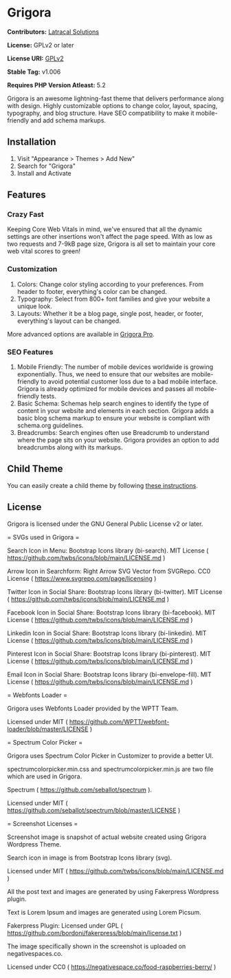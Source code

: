 # Grigora

**Contributors:** [Latracal Solutions](https://latracal.com/)

**License:** GPLv2 or later

**License URI:** [GPLv2](https://www.gnu.org/licenses/gpl-2.0.html)

**Stable Tag:** v1.006

**Requires PHP Version Atleast:** 5.2

Grigora is an awesome lightning-fast theme that delivers performance along with design. Highly customizable options to change color, layout, spacing, typography, and blog structure. Have SEO compatibility to make it mobile-friendly and add schema markups.

## Installation

1. Visit "Appearance > Themes > Add New"
2. Search for "Grigora"
3. Install and Activate

## Features

### Crazy Fast

Keeping Core Web Vitals in mind, we've ensured that all the dynamic settings are other insertions won't affect the page speed. With as low as two requests and 7-9kB page size, Grigora is all set to maintain your core web vital scores to green!

### Customization

1. Colors: Change color styling according to your preferences. From header to footer, everything's color can be changed.
2. Typography: Select from 800+ font families and give your website a unique look.
3. Layouts: Whether it be a blog page, single post, header, or footer, everything's layout can be changed.

More advanced options are available in [Grigora Pro](https://wpgrigora.com/pro/).

### SEO Features

1. Mobile Friendly: The number of mobile devices worldwide is growing exponentially. Thus, we need to ensure that our websites are mobile-friendly to avoid potential customer loss due to a bad mobile interface. Grigora is already optimized for mobile devices and passes all mobile-friendly tests.
2. Basic Schema: Schemas help search engines to identify the type of content in your website and elements in each section. Grigora adds a basic blog schema markup to ensure your website is compliant with schema.org guidelines.
3. Breadcrumbs: Search engines often use Breadcrumb to understand where the page sits on your website. Grigora provides an option to add breadcrumbs along with its markups.

## Child Theme

You can easily create a child theme by following [these instructions](https://wpgrigora.com/docs/create-child-theme-grigora/).

## License

Grigora is licensed under the GNU General Public License v2 or later.

= SVGs used in Grigora =

Search Icon in Menu: Bootstrap Icons library (bi-search). MIT License ( https://github.com/twbs/icons/blob/main/LICENSE.md )

Arrow Icon in Searchform: Right Arrow SVG Vector from SVGRepo. CC0 License ( https://www.svgrepo.com/page/licensing )

Twitter Icon in Social Share: Bootstrap Icons library (bi-twitter). MIT License ( https://github.com/twbs/icons/blob/main/LICENSE.md )

Facebook Icon in Social Share: Bootstrap Icons library (bi-facebook). MIT License ( https://github.com/twbs/icons/blob/main/LICENSE.md )

Linkedin Icon in Social Share: Bootstrap Icons library (bi-linkedin). MIT License ( https://github.com/twbs/icons/blob/main/LICENSE.md )

Pinterest Icon in Social Share: Bootstrap Icons library (bi-pinterest). MIT License ( https://github.com/twbs/icons/blob/main/LICENSE.md )

Email Icon in Social Share: Bootstrap Icons library (bi-envelope-fill). MIT License ( https://github.com/twbs/icons/blob/main/LICENSE.md )

= Webfonts Loader =

Grigora uses Webfonts Loader provided by the WPTT Team.

Licensed under MIT ( https://github.com/WPTT/webfont-loader/blob/master/LICENSE )

= Spectrum Color Picker =

Grigora uses Spectrum Color Picker in Customizer to provide a better UI.

spectrumcolorpicker.min.css and spectrumcolorpicker.min.js are two file which are used in Grigora.

Spectrum ( https://github.com/seballot/spectrum ).

Licensed under MIT ( https://github.com/seballot/spectrum/blob/master/LICENSE )

= Screenshot Licenses =

Screenshot image is snapshot of actual website created using Grigora Wordpress Theme.

Search icon in image is from Bootstrap Icons library (svg).

Licensed under MIT ( https://github.com/twbs/icons/blob/main/LICENSE.md )

All the post text and images are generated by using Fakerpress Wordpress plugin.

Text is Lorem Ipsum and images are generated using Lorem Picsum.

Fakerpress Plugin: Licensed under GPL ( https://github.com/bordoni/fakerpress/blob/main/license.txt )

The image specifically shown in the screenshot is uploaded on negativespaces.co.

Licensed under CC0 ( https://negativespace.co/food-raspberries-berry/ )
